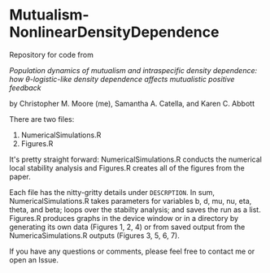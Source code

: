 # Mutualism-NonlinearDensityDependence
Repository for code from

*Population dynamics of mutualism and intraspecific density dependence: how θ-logistic-like density dependence affects mutualistic positive feedback*

by Christopher M. Moore (me), Samantha A. Catella, and Karen C. Abbott

There are two files:

1. NumericalSimulations.R
2. Figures.R

It's pretty straight forward: NumericalSimulations.R conducts the numerical local stability analysis and Figures.R creates all of the figures from the paper.

Each file has the nitty-gritty details under `DESCRPTION`.  In sum, NumericalSimulations.R takes parameters for variables b, d, mu, nu, eta, theta, and beta; loops over the stabilty analysis; and saves the run as a list.  Figures.R produces graphs in the device window or in a directory by generating its own data (Figures 1, 2, 4) or from saved output from the NumericaSimulations.R outputs (Figures 3, 5, 6, 7).

If you have any questions or comments, please feel free to contact me or open an Issue.
